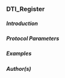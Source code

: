 ### DTI_Register

##### Introduction


##### Protocol Parameters


##### Examples


##### Author(s)

